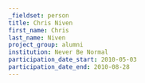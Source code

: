 ```yaml
---
_fieldset: person
title: Chris Niven
first_name: Chris
last_name: Niven
project_group: alumni
institution: Never Be Normal
participation_date_start: 2010-05-03
participation_date_end: 2010-08-28
---
```

